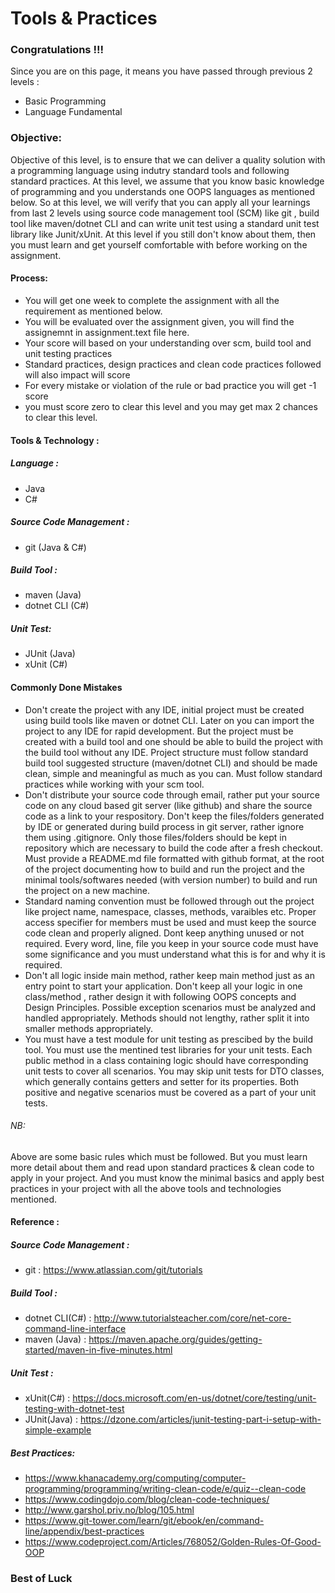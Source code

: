 # Tools & Practices

### Congratulations !!! 
Since you are on this page, it means you have passed through previous 2 levels : 
* Basic Programming 
* Language Fundamental

### Objective:
Objective of this level, is to ensure that we can deliver a quality solution with a programming language using indutry standard tools and following standard practices. At this level, we assume that you know basic knowledge of programming and you understands one OOPS languages as mentioned below. So at this level, we will verify that you can apply all your learnings from last 2 levels using source code management tool (SCM) like git , build tool like maven/dotnet CLI and can write unit test using a standard unit test library like Junit/xUnit. At this level if you still don't know about them, then you must learn and get yourself comfortable with before working on the assignment.

#### Process:

* You will get one week to complete the assignment with all the requirement as mentioned below. 
* You will be evaluated over the assignment given, you will find the assignemnt in assignment.text file here.
* Your score will based on your understanding over scm, build tool and unit testing practices
* Standard practices, design practices and clean code practices followed will also impact will score
* For every mistake or violation of the rule or bad practice you will get -1 score
* you must score zero to clear this level  and you may get max 2 chances to clear this level.

#### Tools & Technology :

##### Language :
* Java
* C#

##### Source Code Management :
* git (Java & C#)

##### Build Tool :
* maven (Java)
* dotnet CLI (C#)

##### Unit Test:
* JUnit (Java)
* xUnit (C#)

#### Commonly Done Mistakes
* Don't create the project with any IDE, initial project must be created using build tools like maven or dotnet CLI. Later on you can import the project to any IDE for rapid development. But the project must be created with a build tool and one should be able to build the project with the build tool without any IDE. Project structure must follow standard build tool suggested structure (maven/dotnet CLI) and should be made clean, simple and meaningful as much as you can. Must follow standard practices while working with your scm tool.
* Don't distribute your source code through email, rather put your source code on any cloud based git server (like github) and share the source code as a link to your respository. Don't keep the files/folders generated by IDE or generated during build process in git server, rather ignore them using .gitignore. Only those files/folders should be kept in repository which are necessary to build the code after a fresh checkout. Must provide a README.md file formatted with github format, at the root of the project documenting how to build and run the project and the minimal tools/softwares needed (with version number) to build and run the project on a new machine.
* Standard naming convention must be followed through out the project like project name, namespace, classes, methods, varaibles etc. Proper access specifier for members must be used and must keep the source code clean and properly aligned. Dont keep anything unused or not required. Every word, line, file you keep in your source code must have some significance and you must understand what this is for and why it is required. 
* Don't all logic inside main method, rather keep main method just as an entry point to start your application. Don't keep all your logic in one class/method , rather design it with following OOPS concepts and Design Principles. Possible exception scenarios must be analyzed and handled appropriately. Methods should not lengthy, rather split it into smaller methods appropriately. 
* You must have a test module for unit testing as prescibed by the build tool. You must use the mentined test libraries for your unit tests. Each public method in a class containing logic should have corresponding unit tests to cover all scenarios. You may skip unit tests for DTO classes, which generally contains getters and setter for its properties. Both positive and negative scenarios must be covered as a part of your unit tests.

###### NB:
Above are some basic rules which must be followed. But you must learn more detail about them and read upon standard practices & clean code to apply in your project. And you must know the minimal basics and apply best practices in your project with all the above tools and technologies mentioned.


#### Reference :

##### Source Code Management :
* git : https://www.atlassian.com/git/tutorials

##### Build Tool :
* dotnet CLI(C#) : http://www.tutorialsteacher.com/core/net-core-command-line-interface
* maven   (Java) : https://maven.apache.org/guides/getting-started/maven-in-five-minutes.html

##### Unit Test :
* xUnit(C#)   : https://docs.microsoft.com/en-us/dotnet/core/testing/unit-testing-with-dotnet-test
* JUnit(Java) : https://dzone.com/articles/junit-testing-part-i-setup-with-simple-example

##### Best Practices:
* https://www.khanacademy.org/computing/computer-programming/programming/writing-clean-code/e/quiz--clean-code
* https://www.codingdojo.com/blog/clean-code-techniques/
* http://www.garshol.priv.no/blog/105.html
* https://www.git-tower.com/learn/git/ebook/en/command-line/appendix/best-practices
* https://www.codeproject.com/Articles/768052/Golden-Rules-Of-Good-OOP

### Best of Luck
